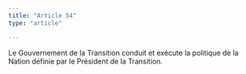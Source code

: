 ```yaml
---
title: "Article 54"
type: "article"

---
```




Le Gouvernement de la Transition conduit et exécute la politique de la Nation définie par le Président de la Transition.
